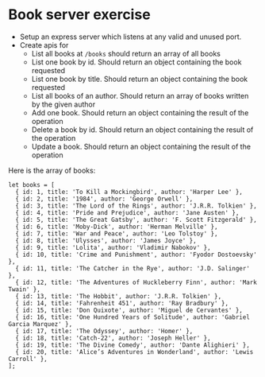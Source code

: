 # Book server exercise

- Setup an express server which listens at any valid and unused port.
- Create apis for
  - List all books at `/books` should return an array of all books
  - List one book by id. Should return an object containing the book requested
  - List one book by title. Should return an object containing the book requested
  - List all books of an author. Should return an array of books written by the given author
  - Add one book. Should return an object containing the result of the operation
  - Delete a book by id. Should return an object containing the result of the operation
  - Update a book. Should return an object containing the result of the operation

Here is the array of books:

```
let books = [
  { id: 1, title: 'To Kill a Mockingbird', author: 'Harper Lee' },
  { id: 2, title: '1984', author: 'George Orwell' },
  { id: 3, title: 'The Lord of the Rings', author: 'J.R.R. Tolkien' },
  { id: 4, title: 'Pride and Prejudice', author: 'Jane Austen' },
  { id: 5, title: 'The Great Gatsby', author: 'F. Scott Fitzgerald' },
  { id: 6, title: 'Moby-Dick', author: 'Herman Melville' },
  { id: 7, title: 'War and Peace', author: 'Leo Tolstoy' },
  { id: 8, title: 'Ulysses', author: 'James Joyce' },
  { id: 9, title: 'Lolita', author: 'Vladimir Nabokov' },
  { id: 10, title: 'Crime and Punishment', author: 'Fyodor Dostoevsky' },
  { id: 11, title: 'The Catcher in the Rye', author: 'J.D. Salinger' },
  { id: 12, title: 'The Adventures of Huckleberry Finn', author: 'Mark Twain' },
  { id: 13, title: 'The Hobbit', author: 'J.R.R. Tolkien' },
  { id: 14, title: 'Fahrenheit 451', author: 'Ray Bradbury' },
  { id: 15, title: 'Don Quixote', author: 'Miguel de Cervantes' },
  { id: 16, title: 'One Hundred Years of Solitude', author: 'Gabriel Garcia Marquez' },
  { id: 17, title: 'The Odyssey', author: 'Homer' },
  { id: 18, title: 'Catch-22', author: 'Joseph Heller' },
  { id: 19, title: 'The Divine Comedy', author: 'Dante Alighieri' },
  { id: 20, title: 'Alice’s Adventures in Wonderland', author: 'Lewis Carroll' },
];
```
